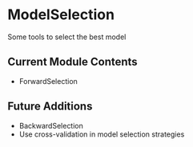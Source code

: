 # ModelSelection
Some tools to select the best model

## Current Module Contents
* ForwardSelection

## Future Additions
* BackwardSelection
* Use cross-validation in model selection strategies

